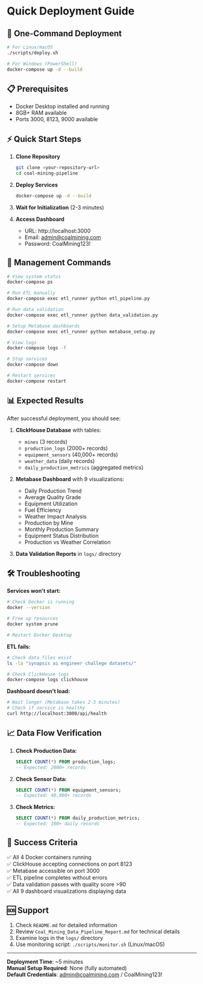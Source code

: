 # Quick Deployment Guide

## 🚀 One-Command Deployment

```bash
# For Linux/macOS
./scripts/deploy.sh

# For Windows (PowerShell)
docker-compose up -d --build
```

## 📋 Prerequisites

- Docker Desktop installed and running
- 8GB+ RAM available
- Ports 3000, 8123, 9000 available

## ⚡ Quick Start Steps

1. **Clone Repository**
   ```bash
   git clone <your-repository-url>
   cd coal-mining-pipeline
   ```

2. **Deploy Services**
   ```bash
   docker-compose up -d --build
   ```

3. **Wait for Initialization** (2-3 minutes)
   
4. **Access Dashboard**
   - URL: http://localhost:3000
   - Email: admin@coalmining.com  
   - Password: CoalMining123!

## 🔧 Management Commands

```bash
# View system status
docker-compose ps

# Run ETL manually
docker-compose exec etl_runner python etl_pipeline.py

# Run data validation
docker-compose exec etl_runner python data_validation.py

# Setup Metabase dashboards
docker-compose exec etl_runner python metabase_setup.py

# View logs
docker-compose logs -f

# Stop services
docker-compose down

# Restart services
docker-compose restart
```

## 📊 Expected Results

After successful deployment, you should see:

1. **ClickHouse Database** with tables:
   - `mines` (3 records)
   - `production_logs` (2000+ records)
   - `equipment_sensors` (40,000+ records)
   - `weather_data` (daily records)
   - `daily_production_metrics` (aggregated metrics)

2. **Metabase Dashboard** with 9 visualizations:
   - Daily Production Trend
   - Average Quality Grade
   - Equipment Utilization
   - Fuel Efficiency
   - Weather Impact Analysis
   - Production by Mine
   - Monthly Production Summary
   - Equipment Status Distribution
   - Production vs Weather Correlation

3. **Data Validation Reports** in `logs/` directory

## 🛠️ Troubleshooting

**Services won't start:**
```bash
# Check Docker is running
docker --version

# Free up resources
docker system prune

# Restart Docker Desktop
```

**ETL fails:**
```bash
# Check data files exist
ls -la "synapsis ai engineer challege datasets/"

# Check ClickHouse logs
docker-compose logs clickhouse
```

**Dashboard doesn't load:**
```bash
# Wait longer (Metabase takes 2-3 minutes)
# Check if service is healthy
curl http://localhost:3000/api/health
```

## 📈 Data Flow Verification

1. **Check Production Data:**
   ```sql
   SELECT COUNT(*) FROM production_logs;
   -- Expected: 2000+ records
   ```

2. **Check Sensor Data:**
   ```sql
   SELECT COUNT(*) FROM equipment_sensors;
   -- Expected: 40,000+ records
   ```

3. **Check Metrics:**
   ```sql
   SELECT COUNT(*) FROM daily_production_metrics;
   -- Expected: 100+ daily records
   ```

## 🎯 Success Criteria

✅ All 4 Docker containers running  
✅ ClickHouse accepting connections on port 8123  
✅ Metabase accessible on port 3000  
✅ ETL pipeline completes without errors  
✅ Data validation passes with quality score >90  
✅ All 9 dashboard visualizations displaying data  

## 🆘 Support

1. Check `README.md` for detailed information
2. Review `Coal_Mining_Data_Pipeline_Report.md` for technical details
3. Examine logs in the `logs/` directory
4. Use monitoring script: `./scripts/monitor.sh` (Linux/macOS)

---

**Deployment Time**: ~5 minutes  
**Manual Setup Required**: None (fully automated)  
**Default Credentials**: admin@coalmining.com / CoalMining123!
